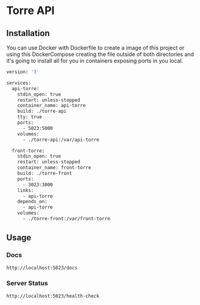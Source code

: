 # Torre API

## Installation

You can use Docker with Dockerfile to create a image of this project or using this DockerCompose creating the file outside of both directories and it's going to install all for you in containers exposing ports in you local.

```bash
version: '3'

services: 
  api-torre:
    stdin_open: true
    restart: unless-stopped
    container_name: api-torre
    build: ./torre-api
    tty: true
    ports:
      - 5023:5000
    volumes:
      - ./torre-api:/var/api-torre

  front-torre:
    stdin_open: true
    restart: unless-stopped
    container_name: front-torre
    build: ./torre-front
    ports:
      - 3023:3000
    links:
      - api-torre
    depends_on:
      - api-torre
    volumes:
      - ./torre-front:/var/front-torre
```

## Usage
### Docs
```bash
http://localhost:5023/docs
```

### Server Status
```bash
http://localhost:5023/health-check
```
